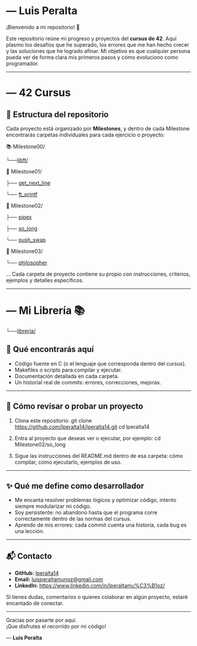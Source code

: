 # — Luis Peralta

¡Bienvenido a mi repositorio! 👋

Este repositorio reúne mi progreso y proyectos del **cursus de 42**. Aquí plasmo los desafíos que he superado, los errores que me han hecho crecer y las soluciones que he logrado afinar. Mi objetivo es que cualquier persona pueda ver de forma clara mis primeros pasos y cómo evoluciono como programador.

---
# — 42 Cursus
## 🧱 Estructura del repositorio

Cada proyecto está organizado por **Milestones**, y dentro de cada Milestone encontrarás carpetas individuales para cada ejercicio o proyecto:

📚 Milestone00/

└──[libft/ ](https://github.com/lperalta14/lperalta14/tree/main/MILESTONE_0#readme)


🔧 Milestone01/

├── [get_next_line](https://github.com/lperalta14/lperalta14/tree/main/MILESTONE_1/GNL#readme)

└── [ft_printf](https://github.com/lperalta14/lperalta14/tree/main/MILESTONE_1/printfrepo#readme)

🧠 Milestone02/

├── [pipex](https://github.com/lperalta14/lperalta14/blob/main/MILESTONE_2/Pipex#README.md)

├── [so_long](https://github.com/lperalta14/lperalta14/blob/main/MILESTONE_2/so_long#README.md)

└── [push_swap](https://github.com/lperalta14/lperalta14/blob/main/MILESTONE_2/Push_swap/README.md)

🚀 Milestone03/

└── [philosopher](https://github.com/lperalta14/lperalta14/blob/main/MILESTONE_3/philo/README.md)

...
Cada carpeta de proyecto contiene su propio  con instrucciones, criterios, ejemplos y detalles específicos.

---
# — Mi Librería 📚
└──[librería/ ](https://github.com/lperalta14/My_library#readme)

## 🎯 Qué encontrarás aquí

- Código fuente en C (o el lenguaje que corresponda dentro del cursus).  
- Makefiles o scripts para compilar y ejecutar.  
- Documentación detallada en cada carpeta.  
- Un historial real de commits: errores, correcciones, mejoras.

---

## 🚀 Cómo revisar o probar un proyecto

1. Clona este repositorio:
   git clone https://github.com/lperalta14/lperalta14.git
   cd lperalta14

2. Entra al proyecto que deseas ver o ejecutar, por ejemplo:
   cd Milestone02/so_long

3. Sigue las instrucciones del README.md dentro de esa carpeta: cómo compilar, cómo ejecutarlo, ejemplos de uso.

---

## ✨ Qué me define como desarrollador

- Me encanta resolver problemas lógicos y optimizar código, intento siempre modularizar mi código.  
- Soy persistente: no abandono hasta que el programa corre correctamente dentro de las normas del cursus.  
- Aprendo de mis errores: cada commit cuenta una historia, cada bug es una lección.

---

## 📬 Contacto

- **GitHub:** [lperalta14](https://github.com/lperalta14)  
- **Email:** luisperaltamunoz@gmail.com  
- **LinkedIn:** https://www.linkedin.com/in/lperaltamu%C3%B1oz/

Si tienes dudas, comentarios o quieres colaborar en algún proyecto, estaré encantado de conectar.

---

Gracias por pasarte por aquí.  
¡Que disfrutes el recorrido por mi código!  

— **Luis Peralta**
